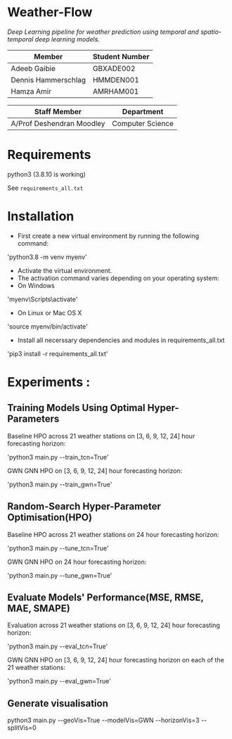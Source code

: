 # Weather-Flow

*Deep Learning pipeline for weather prediction using temporal and spatio-temporal deep learning models.*

| Member              | Student Number |
| ------------------- | -------------- |
| Adeeb Gaibie        | GBXADE002      |
| Dennis Hammerschlag | HMMDEN001      |
| Hamza Amir          | AMRHAM001      |

| Staff Member              | Department       |
| ------------------------- | ---------------- |
| A/Prof Deshendran Moodley | Computer Science |

# Requirements

python3
(3.8.10 is working)

See `requirements_all.txt`

# Installation

* First create a new virtual environment by running the following command:

'python3.8 -m venv myenv'

* Activate the virtual environment.
* The activation command varies depending on your operating system:
* On Windows

'myenv\Scripts\activate'

* On Linux or Mac OS X

'source myenv/bin/activate'

* Install all necerssary dependencies and modules in requirements_all.txt

'pip3 install -r requirements_all.txt'

# Experiments :

## Training Models Using Optimal Hyper-Parameters

Baseline HPO across 21 weather stations on [3, 6, 9, 12, 24] hour forecasting horizon:

'python3 main.py --train_tcn=True'

GWN GNN HPO on [3, 6, 9, 12, 24] hour forecasting horizon:

'python3 main.py --train_gwn=True'

## Random-Search Hyper-Parameter Optimisation(HPO)

Baseline HPO across 21 weather stations on 24 hour forecasting horizon:

'python3 main.py --tune_tcn=True'

GWN GNN HPO on 24 hour forecasting horizon:

'python3 main.py --tune_gwn=True'

## Evaluate Models' Performance(MSE, RMSE, MAE, SMAPE)

Evaluation across 21 weather stations on [3, 6, 9, 12, 24] hour forecasting horizon:

'python3 main.py --eval_tcn=True'

GWN GNN HPO on [3, 6, 9, 12, 24] hour forecasting horizon on each of the 21 weather stations:

'python3 main.py --eval_gwn=True'


## Generate visualisation

 python3 main.py --geoVis=True --modelVis=GWN --horizonVis=3 --splitVis=0